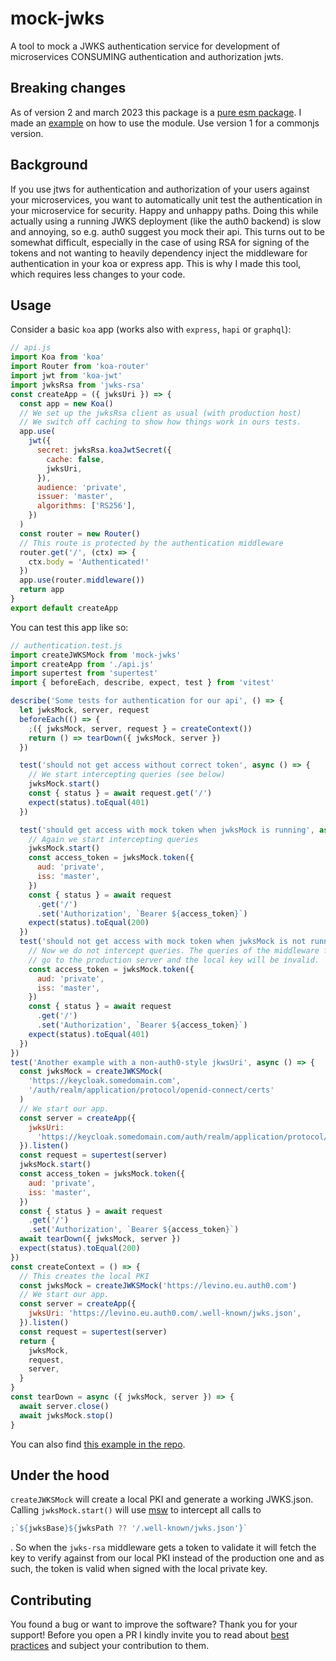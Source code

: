 # mock-jwks

A tool to mock a JWKS authentication service for development of microservices CONSUMING authentication and authorization jwts.

## Breaking changes

As of version 2 and march 2023 this package is a [pure esm package](https://gist.github.com/sindresorhus/a39789f98801d908bbc7ff3ecc99d99c). I made an [example](https://github.com/levino/use-mock-jwks/tree/4fd1622af213006dc7be32902273621bbe7aff3e) on how to use the module. Use version 1 for a commonjs version.

## Background

If you use jtws for authentication and authorization of your users against your microservices, you want to automatically unit
test the authentication in your microservice for security. Happy and unhappy paths. Doing this while actually using a running JWKS
deployment (like the auth0 backend) is slow and annoying, so e.g. auth0 suggest you mock their api. This turns out to be
somewhat difficult, especially in the case of using RSA for signing of the tokens and not wanting to heavily dependency inject the middleware for
authentication in your koa or express app. This is why I made this tool, which requires less changes to your code.

## Usage

Consider a basic `koa` app (works also with `express`, `hapi` or `graphql`):

```js
// api.js
import Koa from 'koa'
import Router from 'koa-router'
import jwt from 'koa-jwt'
import jwksRsa from 'jwks-rsa'
const createApp = ({ jwksUri }) => {
  const app = new Koa()
  // We set up the jwksRsa client as usual (with production host)
  // We switch off caching to show how things work in ours tests.
  app.use(
    jwt({
      secret: jwksRsa.koaJwtSecret({
        cache: false,
        jwksUri,
      }),
      audience: 'private',
      issuer: 'master',
      algorithms: ['RS256'],
    })
  )
  const router = new Router()
  // This route is protected by the authentication middleware
  router.get('/', (ctx) => {
    ctx.body = 'Authenticated!'
  })
  app.use(router.middleware())
  return app
}
export default createApp
```

You can test this app like so:

```js
// authentication.test.js
import createJWKSMock from 'mock-jwks'
import createApp from './api.js'
import supertest from 'supertest'
import { beforeEach, describe, expect, test } from 'vitest'

describe('Some tests for authentication for our api', () => {
  let jwksMock, server, request
  beforeEach(() => {
    ;({ jwksMock, server, request } = createContext())
    return () => tearDown({ jwksMock, server })
  })

  test('should not get access without correct token', async () => {
    // We start intercepting queries (see below)
    jwksMock.start()
    const { status } = await request.get('/')
    expect(status).toEqual(401)
  })

  test('should get access with mock token when jwksMock is running', async () => {
    // Again we start intercepting queries
    jwksMock.start()
    const access_token = jwksMock.token({
      aud: 'private',
      iss: 'master',
    })
    const { status } = await request
      .get('/')
      .set('Authorization', `Bearer ${access_token}`)
    expect(status).toEqual(200)
  })
  test('should not get access with mock token when jwksMock is not running', async () => {
    // Now we do not intercept queries. The queries of the middleware for the JKWS will
    // go to the production server and the local key will be invalid.
    const access_token = jwksMock.token({
      aud: 'private',
      iss: 'master',
    })
    const { status } = await request
      .get('/')
      .set('Authorization', `Bearer ${access_token}`)
    expect(status).toEqual(401)
  })
})
test('Another example with a non-auth0-style jkwsUri', async () => {
  const jwksMock = createJWKSMock(
    'https://keycloak.somedomain.com',
    '/auth/realm/application/protocol/openid-connect/certs'
  )
  // We start our app.
  const server = createApp({
    jwksUri:
      'https://keycloak.somedomain.com/auth/realm/application/protocol/openid-connect/certs',
  }).listen()
  const request = supertest(server)
  jwksMock.start()
  const access_token = jwksMock.token({
    aud: 'private',
    iss: 'master',
  })
  const { status } = await request
    .get('/')
    .set('Authorization', `Bearer ${access_token}`)
  await tearDown({ jwksMock, server })
  expect(status).toEqual(200)
})
const createContext = () => {
  // This creates the local PKI
  const jwksMock = createJWKSMock('https://levino.eu.auth0.com')
  // We start our app.
  const server = createApp({
    jwksUri: 'https://levino.eu.auth0.com/.well-known/jwks.json',
  }).listen()
  const request = supertest(server)
  return {
    jwksMock,
    request,
    server,
  }
}
const tearDown = async ({ jwksMock, server }) => {
  await server.close()
  await jwksMock.stop()
}
```

You can also find [this example in the repo](example/authentication.test.js).

## Under the hood

`createJWKSMock` will create a local PKI and generate a working JWKS.json. Calling `jwksMock.start()` will use [msw](https://mswjs.io/)
to intercept all calls to

```typescript
;`${jwksBase}${jwksPath ?? '/.well-known/jwks.json'}`
```

. So when the `jwks-rsa` middleware gets a token to validate
it will fetch the key to verify against from our local PKI instead of the production one and as such, the token is valid
when signed with the local private key.

## Contributing

You found a bug or want to improve the software? Thank you for your support! Before you open a PR I kindly invite you to read about [best practices](https://eli.thegreenplace.net/2019/how-to-send-good-pull-requests-on-github/) and subject your contribution to them.
